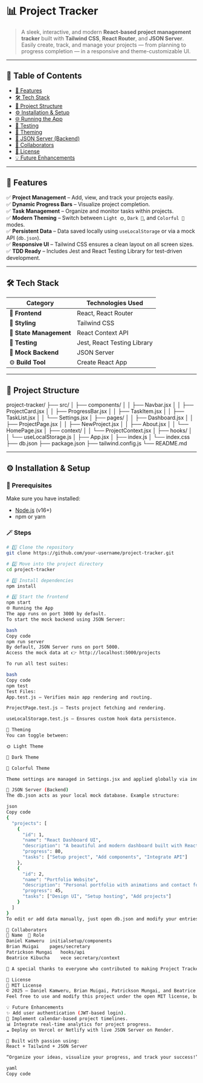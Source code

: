 # 📊 Project Tracker  

> A sleek, interactive, and modern **React-based project management tracker** built with **Tailwind CSS**, **React Router**, and **JSON Server**.  
> Easily create, track, and manage your projects — from planning to progress completion — in a responsive and theme-customizable UI.  

---

## 🧭 Table of Contents  
- [🚀 Features](#-features)  
- [🛠️ Tech Stack](#️-tech-stack)  
- [📂 Project Structure](#-project-structure)  
- [⚙️ Installation & Setup](#️-installation--setup)  
- [🌐 Running the App](#-running-the-app)  
- [🧪 Testing](#-testing)  
- [🎨 Theming](#-theming)  
- [📁 JSON Server (Backend)](#-json-server-backend)  
- [👥 Collaborators](#-collaborators)  
- [📜 License](#-license)  
- [💡 Future Enhancements](#-future-enhancements)  

---

## 🚀 Features  

✅ **Project Management** – Add, view, and track your projects easily.  
✅ **Dynamic Progress Bars** – Visualize project completion.  
✅ **Task Management** – Organize and monitor tasks within projects.  
✅ **Modern Theming** – Switch between `Light 🌞`, `Dark 🌙`, and `Colorful 🌈` modes.  
✅ **Persistent Data** – Data saved locally using `useLocalStorage` or via a mock API (`db.json`).  
✅ **Responsive UI** – Tailwind CSS ensures a clean layout on all screen sizes.  
✅ **TDD Ready** – Includes Jest and React Testing Library for test-driven development.  

---

## 🛠️ Tech Stack  

| Category | Technologies Used |
|-----------|-------------------|
| 🧠 **Frontend** | React, React Router |
| 💅 **Styling** | Tailwind CSS |
| 💾 **State Management** | React Context API |
| 🧰 **Testing** | Jest, React Testing Library |
| 🔗 **Mock Backend** | JSON Server |
| ⚙️ **Build Tool** | Create React App |

---

## 📂 Project Structure  

project-tracker/
├── src/
│ ├── components/
│ │ ├── Navbar.jsx
│ │ ├── ProjectCard.jsx
│ │ ├── ProgressBar.jsx
│ │ ├── TaskItem.jsx
│ │ ├── TaskList.jsx
│ │ └── Settings.jsx
│ ├── pages/
│ │ ├── Dashboard.jsx
│ │ ├── ProjectPage.jsx
│ │ ├── NewProject.jsx
│ │ ├── About.jsx
│ │ └── HomePage.jsx
│ ├── context/
│ │ └── ProjectContext.jsx
│ ├── hooks/
│ │ └── useLocalStorage.js
│ ├── App.jsx
│ ├── index.js
│ └── index.css
├── db.json
├── package.json
├── tailwind.config.js
└── README.md


---

## ⚙️ Installation & Setup  

### 🧩 Prerequisites
Make sure you have installed:
- [Node.js](https://nodejs.org/en/) (v16+)
- npm or yarn

### 🪄 Steps  

```bash
# 1️⃣ Clone the repository
git clone https://github.com/your-username/project-tracker.git

# 2️⃣ Move into the project directory
cd project-tracker

# 3️⃣ Install dependencies
npm install

# 4️⃣ Start the frontend
npm start
🌐 Running the App
The app runs on port 3000 by default.
To start the mock backend using JSON Server:

bash
Copy code
npm run server
By default, JSON Server runs on port 5000.
Access the mock data at 👉 http://localhost:5000/projects

To run all test suites:

bash
Copy code
npm test
Test Files:
App.test.js – Verifies main app rendering and routing.

ProjectPage.test.js – Tests project fetching and rendering.

useLocalStorage.test.js – Ensures custom hook data persistence.

🎨 Theming
You can toggle between:

🌞 Light Theme

🌙 Dark Theme

🌈 Colorful Theme

Theme settings are managed in Settings.jsx and applied globally via index.css using CSS variables.

📁 JSON Server (Backend)
The db.json acts as your local mock database. Example structure:

json
Copy code
{
  "projects": [
    {
      "id": 1,
      "name": "React Dashboard UI",
      "description": "A beautiful and modern dashboard built with React.",
      "progress": 80,
      "tasks": ["Setup project", "Add components", "Integrate API"]
    },
    {
      "id": 2,
      "name": "Portfolio Website",
      "description": "Personal portfolio with animations and contact form.",
      "progress": 45,
      "tasks": ["Design UI", "Setup hosting", "Add projects"]
    }
  ]
}
To edit or add data manually, just open db.json and modify your entries.

👥 Collaborators
👤 Name	💼 Role
Daniel Kamweru	initialsetup/components
Brian Muigai	pages/secretary
Patrickson Mungai	hooks/api
Beatrice Kibucha	vece secretary/context

🙌 A special thanks to everyone who contributed to making Project Tracker beautiful and functional!

📜 License
📝 MIT License
© 2025 — Daniel Kamweru, Brian Muigai, Patrickson Mungai, and Beatrice Kibucha.
Feel free to use and modify this project under the open MIT license, but please provide credit to the original authors.

💡 Future Enhancements
✨ Add user authentication (JWT-based login).
📅 Implement calendar-based project timelines.
📊 Integrate real-time analytics for project progress.
☁️ Deploy on Vercel or Netlify with live JSON Server on Render.

🖤 Built with passion using:
React + Tailwind + JSON Server

“Organize your ideas, visualize your progress, and track your success!” 🚀

yaml
Copy code
